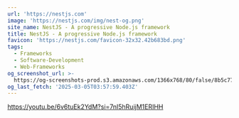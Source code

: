 ```yaml
---
url: 'https://nestjs.com'
image: 'https://nestjs.com/img/nest-og.png'
site_name: NestJS - A progressive Node.js framework
title: NestJS - A progressive Node.js framework
favicon: 'https://nestjs.com/favicon-32x32.42b683bd.png'
tags:
  - Frameworks
  - Software-Development
  - Web-Frameworks
og_screenshot_url: >-
  https://og-screenshots-prod.s3.amazonaws.com/1366x768/80/false/8b5c77aabe1ebea726832351cbaa511b1a686426c96e5616361d55601ff3a918.jpeg
og_last_fetch: '2025-03-05T03:57:59.403Z'
---
```

https://youtu.be/6v6tuEk2YdM?si=7nI5hRuijM1ERIHH
